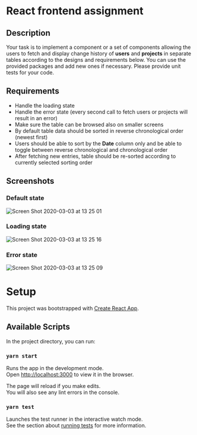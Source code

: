 # React frontend assignment

## Description

Your task is to implement a component or a set of components allowing the users to fetch and display change history of **users** and **projects** in separate tables according to the designs and requirements below. You can use the provided packages and add new ones if necessary. Please provide unit tests for your code.

## Requirements
- Handle the loading state
- Handle the error state (every second call to fetch users or projects will result in an error)
- Make sure the table can be browsed also on smaller screens
- By default table data should be sorted in reverse chronological order (newest first)
- Users should be able to sort by the **Date** column only and be able to toggle between reverse chronological and chronological order
- After fetching new entries, table should be re-sorted according to currently selected sorting order

## Screenshots

### Default state
![Screen Shot 2020-03-03 at 13 25 01](https://user-images.githubusercontent.com/3663640/75771396-919e6600-5d52-11ea-96db-7a6c5e71c780.png)

### Loading state
![Screen Shot 2020-03-03 at 13 25 16](https://user-images.githubusercontent.com/3663640/75771400-93682980-5d52-11ea-9439-dfeea61e24a4.png)

### Error state
![Screen Shot 2020-03-03 at 13 25 09](https://user-images.githubusercontent.com/3663640/75771398-92cf9300-5d52-11ea-8d06-660cd55bb1a1.png)


# Setup

This project was bootstrapped with [Create React App](https://github.com/facebook/create-react-app).

## Available Scripts

In the project directory, you can run:

### `yarn start`

Runs the app in the development mode.<br />
Open [http://localhost:3000](http://localhost:3000) to view it in the browser.

The page will reload if you make edits.<br />
You will also see any lint errors in the console.

### `yarn test`

Launches the test runner in the interactive watch mode.<br />
See the section about [running tests](https://facebook.github.io/create-react-app/docs/running-tests) for more information.

